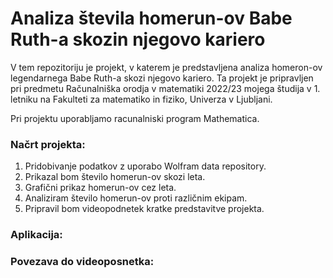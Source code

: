 # Analiza števila homerun-ov Babe Ruth-a skozin njegovo kariero
V tem repozitoriju je projekt, v katerem je predstavljena analiza homeron-ov legendarnega Babe Ruth-a skozi njegovo kariero. Ta projekt je pripravljen pri predmetu Računalniška orodja v matematiki 2022/23 mojega študija v 1. letniku na Fakulteti za matematiko in fiziko, Univerza v Ljubljani.

Pri projektu uporabljamo racunalniski program Mathematica.
### Načrt projekta:
1. Pridobivanje podatkov z uporabo Wolfram data repository.
2. Prikazal bom število homerun-ov skozi leta.
3. Grafični prikaz homerun-ov cez leta.
4. Analiziram število homerun-ov proti različnim ekipam.
5. Pripravil bom videopodnetek kratke predstavitve projekta.
### Aplikacija:

### Povezava do videoposnetka:
